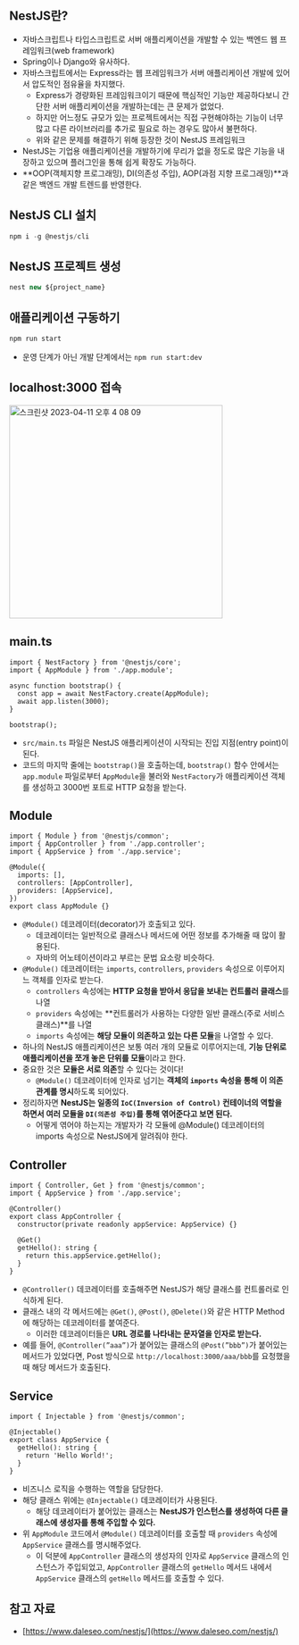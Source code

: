 ## NestJS란?

- 자바스크립트나 타입스크립트로 서버 애플리케이션을 개발할 수 있는 백엔드 웹 프레임워크(web framework)
- Spring이나 Django와 유사하다.
- 자바스크립트에서는 Express라는 웹 프레임워크가 서버 애플리케이션 개발에 있어서 압도적인 점유율을 차지했다.
    - Express가 경량화된 프레임워크이기 때문에 핵심적인 기능만 제공하다보니 간단한 서버 애플리케이션을 개발하는데는 큰 문제가 없었다.
    - 하지만 어느정도 규모가 있는 프로젝트에서는 직접 구현해야하는 기능이 너무 많고 다른 라이브러리를 추가로 필요로 하는 경우도 많아서 불편하다.
    - 위와 같은 문제를 해결하기 위해 등장한 것이 NestJS 프레임워크
- NestJS는 기업용 애플리케이션을 개발하기에 무리가 없을 정도로 많은 기능을 내장하고 있으며 플러그인을 통해 쉽게 확장도 가능하다.
- **OOP(객체지향 프로그래밍), DI(의존성 주입), AOP(과점 지향 프로그래밍)**과 같은 백엔드 개발 트렌드를 반영한다.

## NestJS CLI 설치

```jsx
npm i -g @nestjs/cli
```

## NestJS 프로젝트 생성

```jsx
nest new ${project_name}
```

## 애플리케이션 구동하기

```jsx
npm run start
```

- 운영 단계가 아닌 개발 단계에서는 `npm run start:dev`

## localhost:3000 접속

<img width="382" alt="스크린샷 2023-04-11 오후 4 08 09" src="https://user-images.githubusercontent.com/96467030/231087671-6594ab96-db10-463d-89f4-bc8e90264608.png">


## main.ts

```tsx
import { NestFactory } from '@nestjs/core';
import { AppModule } from './app.module';

async function bootstrap() {
  const app = await NestFactory.create(AppModule);
  await app.listen(3000);
}

bootstrap();
```

- `src/main.ts` 파일은 NestJS 애플리케이션이 시작되는 진입 지점(entry point)이 된다.
- 코드의 마지막 줄에는 `bootstrap()`을 호출하는데, `bootstrap()` 함수 안에서는 `app.module` 파일로부터 `AppModule`을 불러와 `NestFactory`가 애플리케이션 객체를 생성하고 3000번 포트로 HTTP 요청을 받는다.

## Module

```tsx
import { Module } from '@nestjs/common';
import { AppController } from './app.controller';
import { AppService } from './app.service';

@Module({
  imports: [],
  controllers: [AppController],
  providers: [AppService],
})
export class AppModule {}
```

- `@Module()` 데코레이터(decorator)가 호출되고 있다.
    - 데코레이터는 일반적으로 클래스나 메서드에 어떤 정보를 추가해줄 때 많이 활용된다.
    - 자바의 어노테이션이라고 부르는 문법 요소랑 비슷하다.
- `@Module()` 데코레이터는 `imports`, `controllers`, `providers` 속성으로 이루어지느 객체를 인자로 받는다.
    - `controllers` 속성에는 **HTTP 요청을 받아서 응답을 보내는 컨트롤러 클래스**를 나열
    - `providers` 속성에는 **컨트롤러가 사용하는 다양한 일반 클래스(주로 서비스 클래스)**를 나열
    - `imports` 속성에는 **해당 모듈이 의존하고 있는 다른 모듈**을 나열할 수 있다.
- 하나의 NestJS 애플리케이션은 보통 여러 개의 모듈로 이루어지는데, **기능 단위로 애플리케이션을 쪼개 놓은 단위를 모듈**이라고 한다.
- 중요한 것은 **모듈은 서로 의존**할 수 있다는 것이다!
    - `@Module()` 데코레이터에 인자로 넘기는 **객체의 `imports` 속성을 통해 이 의존 관계를 명시**하도록 되어있다.
- 정리하자면 **NestJS는 일종의 `IoC(Inversion of Control)` 컨테이너의 역할을 하면서 여러 모듈을 `DI(의존성 주입)`를 통해 엮어준다고 보면 된다.**
    - 어떻게 엮어야 하는지는 개발자가 각 모듈에 @Module() 데코레이터의 imports 속성으로 NestJS에게 알려줘야 한다.
    

## Controller

```tsx
import { Controller, Get } from '@nestjs/common';
import { AppService } from './app.service';

@Controller()
export class AppController {
  constructor(private readonly appService: AppService) {}

  @Get()
  getHello(): string {
    return this.appService.getHello();
  }
}
```

- `@Controller()` 데코레이터를 호출해주면 NestJS가 해당 클래스를 컨트롤러로 인식하게 된다.
- 클래스 내의 각 메서드에는 `@Get()`, `@Post()`, `@Delete()`와 같은 HTTP Method에 해당하는 데코레이터를 붙여준다.
    - 이러한 데코레이터들은 **URL 경로를 나타내는 문자열을 인자로 받는다.**
- 예를 들어, `@Controller(”aaa”)`가 붙어있는 클래스의 `@Post(”bbb”)`가 붙어있는 메서드가 있었다면, Post 방식으로 `http://localhost:3000/aaa/bbb`를 요청했을 때 해당 메서드가 호출된다.

## Service

```tsx
import { Injectable } from '@nestjs/common';

@Injectable()
export class AppService {
  getHello(): string {
    return 'Hello World!';
  }
}
```

- 비즈니스 로직을 수행하는 역할을 담당한다.
- 해당 클래스 위에는 `@Injectable()` 데코레이터가 사용된다.
    - 해당 데코레이터가 붙어있는 클래스는 **NestJS가 인스턴스를 생성하여 다른 클래스에 생성자를 통해 주입할 수 있다.**
- 위 `AppModule` 코드에서 `@Module()` 데코레이터를 호출할 때 `providers` 속성에 `AppService` 클래스를 명시해주었다.
    - 이 덕분에 `AppController` 클래스의 생성자의 인자로 `AppService` 클래스의 인스턴스가 주입되었고, `AppController` 클래스의 `getHello` 메서드 내에서 `AppService` 클래스의 `getHello` 메서드를 호출할 수 있다.

## 참고 자료

- [https://www.daleseo.com/nestjs/](https://www.daleseo.com/nestjs/)